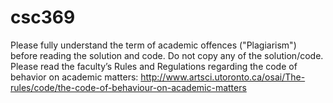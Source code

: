 # csc369
Please fully understand the term of academic offences ("Plagiarism") before reading the solution and code. Do not copy any of the solution/code. Please	read	the	faculty’s	Rules	and	Regulations regarding	the code	of	behavior on	academic	matters: http://www.artsci.utoronto.ca/osai/The-rules/code/the-code-of-behaviour-on-academic-matters
